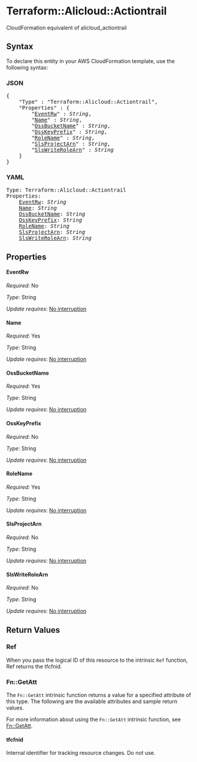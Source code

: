 # Terraform::Alicloud::Actiontrail

CloudFormation equivalent of alicloud_actiontrail

## Syntax

To declare this entity in your AWS CloudFormation template, use the following syntax:

### JSON

<pre>
{
    "Type" : "Terraform::Alicloud::Actiontrail",
    "Properties" : {
        "<a href="#eventrw" title="EventRw">EventRw</a>" : <i>String</i>,
        "<a href="#name" title="Name">Name</a>" : <i>String</i>,
        "<a href="#ossbucketname" title="OssBucketName">OssBucketName</a>" : <i>String</i>,
        "<a href="#osskeyprefix" title="OssKeyPrefix">OssKeyPrefix</a>" : <i>String</i>,
        "<a href="#rolename" title="RoleName">RoleName</a>" : <i>String</i>,
        "<a href="#slsprojectarn" title="SlsProjectArn">SlsProjectArn</a>" : <i>String</i>,
        "<a href="#slswriterolearn" title="SlsWriteRoleArn">SlsWriteRoleArn</a>" : <i>String</i>
    }
}
</pre>

### YAML

<pre>
Type: Terraform::Alicloud::Actiontrail
Properties:
    <a href="#eventrw" title="EventRw">EventRw</a>: <i>String</i>
    <a href="#name" title="Name">Name</a>: <i>String</i>
    <a href="#ossbucketname" title="OssBucketName">OssBucketName</a>: <i>String</i>
    <a href="#osskeyprefix" title="OssKeyPrefix">OssKeyPrefix</a>: <i>String</i>
    <a href="#rolename" title="RoleName">RoleName</a>: <i>String</i>
    <a href="#slsprojectarn" title="SlsProjectArn">SlsProjectArn</a>: <i>String</i>
    <a href="#slswriterolearn" title="SlsWriteRoleArn">SlsWriteRoleArn</a>: <i>String</i>
</pre>

## Properties

#### EventRw

_Required_: No

_Type_: String

_Update requires_: [No interruption](https://docs.aws.amazon.com/AWSCloudFormation/latest/UserGuide/using-cfn-updating-stacks-update-behaviors.html#update-no-interrupt)

#### Name

_Required_: Yes

_Type_: String

_Update requires_: [No interruption](https://docs.aws.amazon.com/AWSCloudFormation/latest/UserGuide/using-cfn-updating-stacks-update-behaviors.html#update-no-interrupt)

#### OssBucketName

_Required_: Yes

_Type_: String

_Update requires_: [No interruption](https://docs.aws.amazon.com/AWSCloudFormation/latest/UserGuide/using-cfn-updating-stacks-update-behaviors.html#update-no-interrupt)

#### OssKeyPrefix

_Required_: No

_Type_: String

_Update requires_: [No interruption](https://docs.aws.amazon.com/AWSCloudFormation/latest/UserGuide/using-cfn-updating-stacks-update-behaviors.html#update-no-interrupt)

#### RoleName

_Required_: Yes

_Type_: String

_Update requires_: [No interruption](https://docs.aws.amazon.com/AWSCloudFormation/latest/UserGuide/using-cfn-updating-stacks-update-behaviors.html#update-no-interrupt)

#### SlsProjectArn

_Required_: No

_Type_: String

_Update requires_: [No interruption](https://docs.aws.amazon.com/AWSCloudFormation/latest/UserGuide/using-cfn-updating-stacks-update-behaviors.html#update-no-interrupt)

#### SlsWriteRoleArn

_Required_: No

_Type_: String

_Update requires_: [No interruption](https://docs.aws.amazon.com/AWSCloudFormation/latest/UserGuide/using-cfn-updating-stacks-update-behaviors.html#update-no-interrupt)

## Return Values

### Ref

When you pass the logical ID of this resource to the intrinsic `Ref` function, Ref returns the tfcfnid.

### Fn::GetAtt

The `Fn::GetAtt` intrinsic function returns a value for a specified attribute of this type. The following are the available attributes and sample return values.

For more information about using the `Fn::GetAtt` intrinsic function, see [Fn::GetAtt](https://docs.aws.amazon.com/AWSCloudFormation/latest/UserGuide/intrinsic-function-reference-getatt.html).

#### tfcfnid

Internal identifier for tracking resource changes. Do not use.

